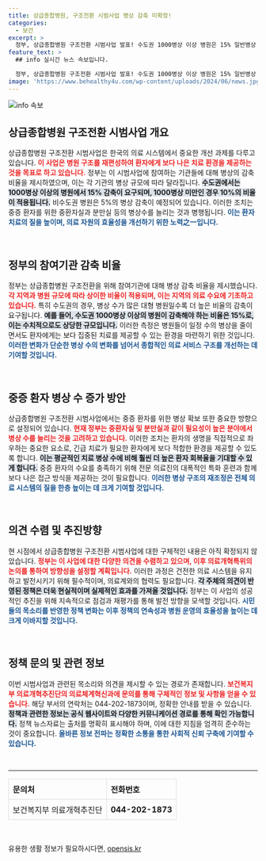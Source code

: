 ```yaml
---
title: 상급종합병원, 구조전환 시범사업 병상 감축 미확정!
categories:
  - 보건
excerpt: >
  정부, 상급종합병원 구조전환 시범사업 발표! 수도권 1000병상 이상 병원은 15% 일반병상 감축 전망. 중증 환자 병상 확대된다고? 의료계의 큰 변화가 시작된다! 
feature_text: >
  ## info 실시간 뉴스 속보입니다.

  정부, 상급종합병원 구조전환 시범사업 발표! 수도권 1000병상 이상 병원은 15% 일반병상 감축 전망. 중증 환자 병상 확대된다고? 의료계의 큰 변화가 시작된다! 
image: 'https://www.behealthy4u.com/wp-content/uploads/2024/06/news.jpg'
---
```


<p><img src="https://www.behealthy4u.com/wp-content/uploads/2024/06/news.jpg" alt="info 속보" /></p>

<h2 data-ke-size="size26">상급종합병원 구조전환 시범사업 개요</h2>

<p data-ke-size="size16">상급종합병원 구조전환 시범사업은 한국의 의료 시스템에서 중요한 개선 과제를 다루고 있습니다. <b><span style="color: #ee2323;">이 사업은 병원 구조를 재편성하여 환자에게 보다 나은 치료 환경을 제공하는 것을 목표로 하고 있습니다.</span></b> 정부는 이 시범사업에 참여하는 기관들에 대해 병상의 감축 비율을 제시하였으며, 이는 각 기관의 병상 규모에 따라 달라집니다. <b><span style="background-color: #21538527;">수도권에서는 1000병상 이상의 병원에서 15% 감축이 요구되며, 1000병상 미만인 경우 10%의 비율이 적용됩니다.</span></b> 비수도권 병원은 5%의 병상 감축이 예정되어 있습니다. 이러한 조치는 중증 환자를 위한 중환자실과 분만실 등의 병상수를 늘리는 것과 병행됩니다. <b><span style="color: #1a5490;">이는 환자 치료의 질을 높이며, 의료 자원의 효율성을 개선하기 위한 노력之一입니다.</span></b></p>

<p data-ke-size="size16">&nbsp;</p>

<h2 data-ke-size="size26">정부의 참여기관 감축 비율</h2>

<p data-ke-size="size16">정부는 상급종합병원 구조전환을 위해 참여기관에 대해 병상 감축 비율을 제시했습니다. <b><span style="color: #ee2323;">각 지역과 병원 규모에 따라 상이한 비율이 적용되며, 이는 지역의 의료 수요에 기초하고 있습니다.</span></b> 특히 수도권의 경우, 병상 수가 많은 대형 병원일수록 더 높은 비율의 감축이 요구됩니다. <b><span style="background-color: #21538527;">예를 들어, 수도권 1000병상 이상의 병원이 감축해야 하는 비율은 15%로, 이는 수치적으로도 상당한 규모입니다.</span></b> 이러한 측정은 병원들이 일정 수의 병상을 줄이면서도 환자에게는 보다 집중된 치료를 제공할 수 있는 환경을 마련하기 위한 것입니다. <b><span style="color: #1a5490;">이러한 변화가 단순한 병상 수의 변화를 넘어서 종합적인 의료 서비스 구조를 개선하는 데 기여할 것입니다.</span></b></p>

<p data-ke-size="size16">&nbsp;</p>

<h2 data-ke-size="size26">중증 환자 병상 수 증가 방안</h2>

<p data-ke-size="size16">상급종합병원 구조전환 시범사업에서는 중증 환자를 위한 병상 확보 또한 중요한 방향으로 설정되어 있습니다. <b><span style="color: #ee2323;">현재 정부는 중환자실 및 분만실과 같이 필요성이 높은 분야에서 병상 수를 늘리는 것을 고려하고 있습니다.</span></b> 이러한 조치는 환자의 생명을 직접적으로 좌우하는 중요한 요소로, 긴급 치료가 필요한 환자에게 보다 적합한 환경을 제공할 수 있도록 합니다. <b><span style="background-color: #21538527;">이는 평균적인 치료 병상 수에 비해 훨씬 더 높은 환자 회복율을 기대할 수 있게 합니다.</span></b> 중증 환자의 수요를 충족하기 위해 전문 의료진의 대폭적인 특화 훈련과 함께 보다 나은 접근 방식을 제공하는 것이 필요합니다. <b><span style="color: #1a5490;">이러한 병상 구조의 재조정은 전체 의료 시스템의 질을 한층 높이는 데 크게 기여할 것입니다.</span></b></p>

<p data-ke-size="size16">&nbsp;</p>

<h2 data-ke-size="size26">의견 수렴 및 추진방향</h2>

<p data-ke-size="size16">현 시점에서 상급종합병원 구조전환 시범사업에 대한 구체적인 내용은 아직 확정되지 않았습니다. <b><span style="color: #ee2323;">정부는 이 사업에 대한 다양한 의견을 수렴하고 있으며, 이후 의료개혁특위의 논의를 통하여 방향성을 설정할 계획입니다.</span></b> 이러한 과정은 건전한 의료 시스템을 유지하고 발전시키기 위해 필수적이며, 의료계와의 협력도 필요합니다. <b><span style="background-color: #21538527;">각 주체의 의견이 반영된 정책은 더욱 현실적이며 실제적인 효과를 가져올 것입니다.</span></b> 정부는 이 사업의 성공적인 추진을 위해 지속적으로 점검과 재평가를 통해 발전 방향을 모색할 것입니다. <b><span style="color: #1a5490;">시민들의 목소리를 반영한 정책 변화는 이후 정책의 연속성과 병원 운영의 효율성을 높이는 데 크게 이바지할 것입니다.</span></b></p>

<p data-ke-size="size16">&nbsp;</p>

<h2 data-ke-size="size26">정책 문의 및 관련 정보</h2>

<p data-ke-size="size16">이번 시범사업과 관련된 목소리와 의견을 제시할 수 있는 경로가 존재합니다. <b><span style="color: #ee2323;">보건복지부 의료개혁추진단의 의료체계혁신과에 문의를 통해 구체적인 정보 및 사항을 얻을 수 있습니다.</span></b> 해당 부서의 연락처는 044-202-1873이며, 정확한 안내를 받을 수 있습니다. <b><span style="background-color: #21538527;">정책과 관련한 정보는 공식 웹사이트와 다양한 커뮤니케이션 경로를 통해 확인 가능합니다.</span></b> 정책 뉴스자료는 출처를 명확히 표시해야 하며, 이에 대한 지침을 엄격히 준수하는 것이 중요합니다. <b><span style="color: #1a5490;">올바른 정보 전파는 정확한 소통을 통한 사회적 신뢰 구축에 기여할 수 있습니다.</span></b></p>

<p data-ke-size="size16">&nbsp;</p> 

<hr />

<table style="width: 100%; border-collapse: collapse;">
<thead>
<tr>
<th style="border: 1px solid #dddddd; text-align: left; padding: 8px;"><b>문의처</b></th>
<th style="border: 1px solid #dddddd; text-align: left; padding: 8px;"><b>전화번호</b></th>
</tr>
</thead>
<tbody>
<tr>
<td style="border: 1px solid #dddddd; text-align: left; padding: 8px;">보건복지부 의료개혁추진단</td>
<td style="border: 1px solid #dddddd; text-align: center; padding: 8px;"><b>044-202-1873</b></td>
</tr>
</tbody>
</table>

<p data-ke-size="size16">&nbsp;</p>
유용한 생활 정보가 필요하시다면, <a href="https://opensis.kr" rel="dofollow">opensis.kr</a>



